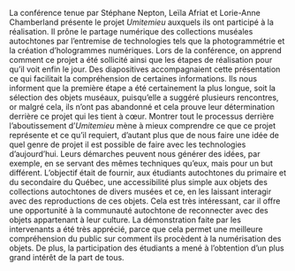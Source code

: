 La conférence tenue par Stéphane Nepton, Leïla Afriat et Lorie-Anne Chamberland présente le projet *Umitemieu* auxquels ils ont participé à la réalisation. Il prône le partage numérique des collections muséales autochtones par l’entremise de technologies tels que la photogrammétrie et la création d’hologrammes numériques. Lors de la conférence, on apprend comment ce projet a été sollicité ainsi que les étapes de réalisation pour qu’il voit enfin le jour. Des diapositives accompagnaient cette présentation ce qui facilitait la compréhension de certaines informations. Ils nous informent que la première étape a été certainement la plus longue, soit la sélection des objets muséaux, puisqu’elle a suggéré plusieurs rencontres, or malgré cela, ils n’ont pas abandonné et cela prouve leur détermination derrière ce projet qui les tient à cœur. Montrer tout le processus derrière l’aboutissement d’*Umitemieu* mène à mieux comprendre ce que ce projet représente et ce qu’il requiert, d’autant plus que de nous faire une idée de quel genre de projet il est possible de faire avec les technologies d’aujourd’hui. Leurs démarches peuvent nous générer des idées, par exemple, en se servant des mêmes techniques qu’eux, mais pour un but différent. L’objectif était de fournir, aux étudiants autochtones du primaire et du secondaire du Québec, une accessibilité plus simple aux objets des collections autochtones de divers musées et ce, en les laissant interagir avec des reproductions de ces objets. Cela est très intéressant, car il offre une opportunité à la communauté autochtone de reconnecter avec des objets appartenant à leur culture. La démonstration faite par les intervenants a été très apprécié, parce que cela permet une meilleure compréhension du public sur comment ils procèdent à la numérisation des objets. De plus, la participation des étudiants a mené à l’obtention d’un plus grand intérêt de la part de tous. 
